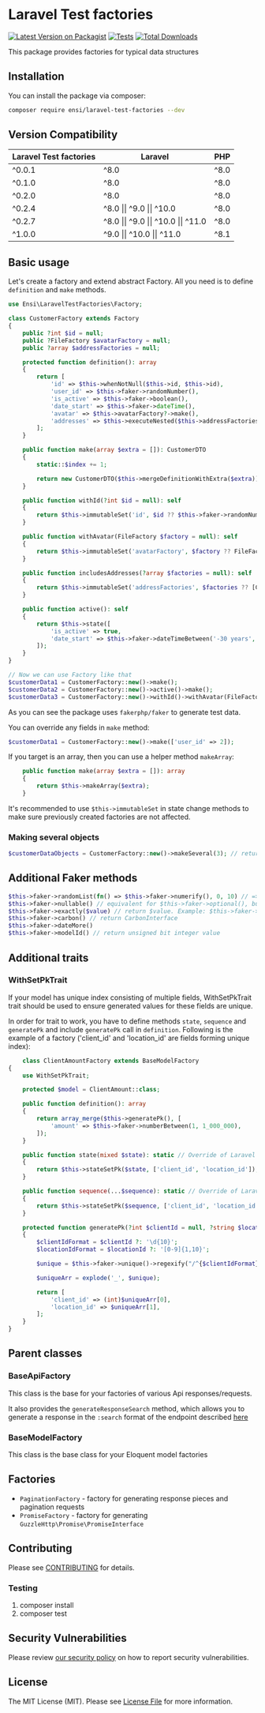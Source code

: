 # Laravel Test factories

[![Latest Version on Packagist](https://img.shields.io/packagist/v/ensi/laravel-test-factories.svg?style=flat-square)](https://packagist.org/packages/ensi/laravel-test-factories)
[![Tests](https://github.com/ensi-platform/laravel-test-factories/actions/workflows/run-tests.yml/badge.svg?branch=master)](https://github.com/ensi-platform/laravel-test-factories/actions/workflows/run-tests.yml)
[![Total Downloads](https://img.shields.io/packagist/dt/ensi/laravel-test-factories.svg?style=flat-square)](https://packagist.org/packages/ensi/laravel-test-factories)

This package provides factories for typical data structures

## Installation

You can install the package via composer:

```bash
composer require ensi/laravel-test-factories --dev
```

## Version Compatibility

| Laravel Test factories | Laravel                              | PHP  |
|------------------------|--------------------------------------|------|
| ^0.0.1                 | ^8.0                                 | ^8.0 |
| ^0.1.0                 | ^8.0                                 | ^8.0 |
| ^0.2.0                 | ^8.0                                 | ^8.0 |
| ^0.2.4                 | ^8.0 \|\| ^9.0 \|\| ^10.0            | ^8.0 |
| ^0.2.7                 | ^8.0 \|\| ^9.0 \|\| ^10.0 \|\| ^11.0 | ^8.0 |
| ^1.0.0                 | ^9.0 \|\| ^10.0 \|\| ^11.0           | ^8.1 |

## Basic usage

Let's create a factory and extend abstract Factory.
All you need is to define `definition` and `make` methods.

```php
use Ensi\LaravelTestFactories\Factory;

class CustomerFactory extends Factory
{
    public ?int $id = null;
    public ?FileFactory $avatarFactory = null;
    public ?array $addressFactories = null;

    protected function definition(): array
    {
        return [
            'id' => $this->whenNotNull($this->id, $this->id),
            'user_id' => $this->faker->randomNumber(),
            'is_active' => $this->faker->boolean(),
            'date_start' => $this->faker->dateTime(),
            'avatar' => $this->avatarFactory?->make(),
            'addresses' => $this->executeNested($this->addressFactories, new FactoryMissingValue()),
        ];
    }

    public function make(array $extra = []): CustomerDTO
    {
        static::$index += 1;

        return new CustomerDTO($this->mergeDefinitionWithExtra($extra));
    }

    public function withId(?int $id = null): self
    {
        return $this->immutableSet('id', $id ?? $this->faker->randomNumber());
    }

    public function withAvatar(FileFactory $factory = null): self
    {
        return $this->immutableSet('avatarFactory', $factory ?? FileFactory::new());
    }

    public function includesAddresses(?array $factories = null): self
    {
        return $this->immutableSet('addressFactories', $factories ?? [CustomerAddressFactory::new()]);
    }

    public function active(): self
    {
        return $this->state([
            'is_active' => true,
            'date_start' => $this->faker->dateTimeBetween('-30 years', 'now'),
        ]);
    }
}

// Now we can use Factory like that
$customerData1 = CustomerFactory::new()->make();
$customerData2 = CustomerFactory::new()->active()->make();
$customerData3 = CustomerFactory::new()->withId()->withAvatar(FileFactory::new()->someCustomMethod())->make();
```

As you can see the package uses `fakerphp/faker` to generate test data.

You can override any fields in `make` method:

```php
$customerData1 = CustomerFactory::new()->make(['user_id' => 2]);
```

If you target is an array, then you can use a helper method `makeArray`:

```php
    public function make(array $extra = []): array
    {
        return $this->makeArray($extra);
    }
```

It's recommended to use `$this->immutableSet` in state change methods to make sure previously created factories are not affected.

### Making several objects

```php
$customerDataObjects = CustomerFactory::new()->makeSeveral(3); // returns Illuminate\Support\Collection with 3 elements
```

## Additional Faker methods

```php
$this->faker->randomList(fn() => $this->faker->numerify(), 0, 10) // => ['123', ..., '456']
$this->faker->nullable() // equivalent for $this->faker->optional(), but work with boolean parameter or global static setting
$this->faker->exactly($value) // return $value. Example: $this->faker->nullable()->exactly(AnotherFactory::new()->make())
$this->faker->carbon() // return CarbonInterface
$this->faker->dateMore()
$this->faker->modelId() // return unsigned bit integer value
```

## Additional traits

### WithSetPkTrait

If your model has unique index consisting of multiple fields, WithSetPkTrait trait should be used to ensure generated values for these fields are unique.

In order for trait to work, you have to define methods `state`, `sequence` and `generatePk` and include `generatePk` call in `definition`.
Following is the example of a factory ('client_id' and 'location_id' are fields forming unique index):

```php
    class ClientAmountFactory extends BaseModelFactory
{
    use WithSetPkTrait;

    protected $model = ClientAmount::class;

    public function definition(): array
    {
        return array_merge($this->generatePk(), [
            'amount' => $this->faker->numberBetween(1, 1_000_000),
        ]);
    }

    public function state(mixed $state): static // Override of Laravel Eloquent Factory method
    {
        return $this->stateSetPk($state, ['client_id', 'location_id']);
    }

    public function sequence(...$sequence): static // Override of Laravel Eloquent Factory method
    {
        return $this->stateSetPk($sequence, ['client_id', 'location_id'], true);
    }

    protected function generatePk(?int $clientId = null, ?string $locationId = null): array
    {
        $clientIdFormat = $clientId ?: '\d{10}';
        $locationIdFormat = $locationId ?: '[0-9]{1,10}';

        $unique = $this->faker->unique()->regexify("/^{$clientIdFormat}_{$locationIdFormat}");

        $uniqueArr = explode('_', $unique);

        return [
            'client_id' => (int)$uniqueArr[0],
            'location_id' => $uniqueArr[1],
        ];
    }
}
```

## Parent classes

### BaseApiFactory

This class is the base for your factories of various Api responses/requests.

It also provides the `generateResponseSearch` method, which allows you to generate a response in the `:search` format of the endpoint described [here](https://docs.ensi.tech/guidelines/api#стандартные-методы-search)

### BaseModelFactory

This class is the base class for your Eloquent model factories

## Factories

- `PaginationFactory` - factory for generating response pieces and pagination requests
- `PromiseFactory` - factory for generating `GuzzleHttp\Promise\PromiseInterface` 

## Contributing

Please see [CONTRIBUTING](.github/CONTRIBUTING.md) for details.

### Testing

1. composer install
2. composer test

## Security Vulnerabilities

Please review [our security policy](.github/SECURITY.md) on how to report security vulnerabilities.

## License

The MIT License (MIT). Please see [License File](LICENSE.md) for more information.
